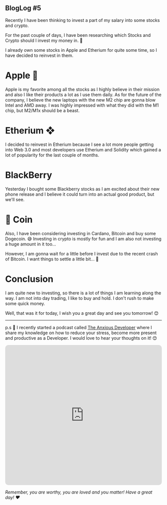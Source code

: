 ## BlogLog #5

Recently I have been thinking to invest a part of my salary into some stocks and crypto.

For the past couple of days, I have been researching which Stocks and Crypto should I invest my money in. 🤔

I already own some stocks in Apple and Etherium for quite some time, so I have decided to reinvest in them.

# Apple 🍏

Apple is my favorite among all the stocks as I highly believe in their mission and also I like their products a lot as I use them daily. As for the future of the company, I believe the new laptops with the new M2 chip are gonna blow Intel and AMD away. I was highly impressed with what they did with the M1 chip, but M2/M1x should be a beast.

# Etherium ❖

I decided to reinvest in Etherium because I see a lot more people getting into Web 3.0 and most developers use Etherium and Solidity which gained a lot of popularity for the last couple of months.

# BlackBerry

Yesterday I bought some Blackberry stocks as I am excited about their new phone release and I believe it could turn into an actual good product, but we'll see.

# 💩 Coin

Also, I have been considering investing in Cardano, Bitcoin and buy some Dogecoin. 😅 Investing in crypto is mostly for fun and I am also not investing a huge amount in it too...

However, I am gonna wait for a little before I invest due to the recent crash of Bitcoin. I want things to settle a little bit... 🌊

# Conclusion

I am quite new to investing, so there is a lot of things I am learning along the way. I am not into day trading, I like to buy and hold. I don't rush to make some quick money.

Well, that was it for today, I wish you a great day and see you tomorrow! 😊

---

p.s 🤫 I recently started a podcast called [The Anxious Developer](https://apple.co/39yOnvz) where I share my knowledge on how to reduce your stress, become more present and productive as a Developer. I would love to hear your thoughts on it! 😊

<iframe src="https://embed.podcasts.apple.com/us/podcast/the-anxious-developer/id1538448864?itsct=podcast_box&amp;itscg=30200&amp;theme=light" height="450px" frameborder="0" sandbox="allow-forms allow-popups allow-same-origin allow-scripts allow-top-navigation-by-user-activation" allow="autoplay *; encrypted-media *;" style="width: 100%; overflow: hidden; border-radius: 10px; background: transparent;"></iframe>

*Remember, you are worthy, you are loved and you matter! Have a great day! ❤️*